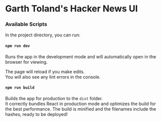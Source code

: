 # Garth Toland's Hacker News UI

### Available Scripts

In the project directory, you can run:

#### `npm run dev`

Runs the app in the development mode and will automatically open in the browser for viewing.

The page will reload if you make edits.<br>
You will also see any lint errors in the console.

#### `npm run build`

Builds the app for production to the `dist` folder.<br>
It correctly bundles React in production mode and optimizes the build for the best performance. The build is minified and the filenames include the hashes, ready to be deployed!

